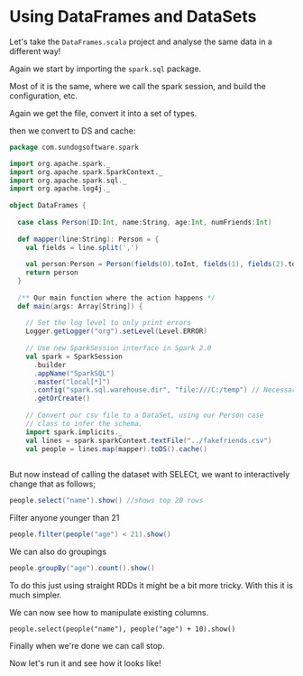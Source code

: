 # Using DataFrames and DataSets

Let's take the `DataFrames.scala` project and analyse the same data in a different way!

Again we start by importing the `spark.sql` package.

Most of it is the same, where we call the spark session, and build the configuration, etc.

Again we get the file, convert it into a set of types.

then we convert to DS and cache:

``` scala
package com.sundogsoftware.spark

import org.apache.spark._
import org.apache.spark.SparkContext._
import org.apache.spark.sql._
import org.apache.log4j._
    
object DataFrames {
  
  case class Person(ID:Int, name:String, age:Int, numFriends:Int)
  
  def mapper(line:String): Person = {
    val fields = line.split(',')  
    
    val person:Person = Person(fields(0).toInt, fields(1), fields(2).toInt, fields(3).toInt)
    return person
  }
  
  /** Our main function where the action happens */
  def main(args: Array[String]) {
    
    // Set the log level to only print errors
    Logger.getLogger("org").setLevel(Level.ERROR)
    
    // Use new SparkSession interface in Spark 2.0
    val spark = SparkSession
      .builder
      .appName("SparkSQL")
      .master("local[*]")
      .config("spark.sql.warehouse.dir", "file:///C:/temp") // Necessary to work around a Windows bug in Spark 2.0.0; omit if you're not on Windows.
      .getOrCreate()
    
    // Convert our csv file to a DataSet, using our Person case
    // class to infer the schema.
    import spark.implicits._
    val lines = spark.sparkContext.textFile("../fakefriends.csv")
    val people = lines.map(mapper).toDS().cache()
    
```

But now instead of calling the dataset with SELECt, we want to interactively change that as follows;

``` scala
people.select("name").show() //shows top 20 rows
```

Filter anyone younger than 21

``` scala
people.filter(people("age") < 21).show()
```

We can also do groupings

``` scala
people.groupBy("age").count().show()
```

To do this just using straight RDDs it might be a bit more tricky. With this it is much simpler.

We can now see how to manipulate existing columns. 

```
people.select(people("name"), people("age") + 10).show()
```

Finally when we're done we can call stop.

Now let's run it and see how it looks like!

